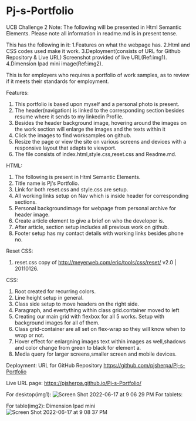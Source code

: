 # Pj-s-Portfolio
UCB Challenge 2
Note:
The following will be presented in Html Semantic Elements.
Please note all information in readme.md is in present tense.

This has the following in it:
1.Features on what the webpage has.
2.Html and CSS codes used make it work.
3.Deployment(consists of URL for Github Repository & Live URL) Screenshot provided of live URL(Ref:img1).
4.Dimension Ipad mini image(Ref:img2).

This is for employers who requires a portfolio of work samples, as to review if it meets their standards for employment.

Features:

1. This portfolio is based upon myself and a personal photo is present. 
2. The header(navigation) is linked to the corresponding section besides resume where it sends to my linkedin Profile.
3. Besides the header background image, hovering around the images on the work section will enlarge the images and the texts within it
4. Click the images to find worksamples on github.
5. Resize the page or view the site on various screens and devices with a responsive layout that adapts to viewport.
6. The file consists of index.html,style.css,reset.css and Readme.md.

HTML:

1. The following is present in Html Semantic Elements.
2. Title name is Pj's Portfolio.
3. Link for both reset.css and style.css are setup.
4. All working links setup on Nav which is inside header for corresponding sections.
5. Personal backgroundimage for webpage from personal archive for header image.
6. Create article element to give a brief on who the developer is.
7. After article, section setup includes all previous work on github.
8. Footer setup has my contact details with working links besides phone no.

Reset CSS:
1. reset.css copy of http://meyerweb.com/eric/tools/css/reset/ 
   v2.0 | 20110126.

CSS:

1. Root created for recurring colors.
2. Line height setup in general.
3. Class side setup to move headers on the right side.
4. Paragraph, and evertything within class grid.container moved to left
5. Creating our main grid with flexbox for all 5 works. Setup with background images for all of them. 
6. Class grid-container are all set on flex-wrap so they will know when to wrap or not.
7. Hover effect for enlargning images text within images as well,shadows and color change from green to black for element a.
8. Media query for larger screens,smaller screen and mobile devices.

Deployment: URL for GitHub Repository https://github.com/pjsherpa/Pj-s-Portfolio

Live URL page: https://pjsherpa.github.io/Pj-s-Portfolio/

For desktop(img1):
![Screen Shot 2022-06-17 at 9 06 29 PM](https://user-images.githubusercontent.com/105903416/174422170-8d359ac2-7b08-436b-b35f-632b080f96d8.png)
For tablets:

For table(img2): Dimension Ipad mini
![Screen Shot 2022-06-17 at 9 08 37 PM](https://user-images.githubusercontent.com/105903416/174422244-9e1cce38-2a9f-4264-bbc5-071f461c60c7.png)



